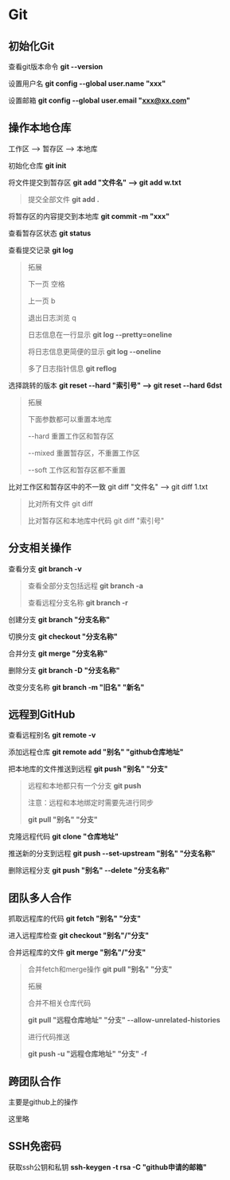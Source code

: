 



# Git



## 初始化Git

查看git版本命令  **git --version**

设置用户名  **git config --global user.name "xxx"**

设置邮箱   **git config --global user.email "xxx@xx.com"**



## 操作本地仓库

工作区  -->  暂存区 --> 本地库

初始化仓库  **git init**

将文件提交到暂存区   **git add "文件名"  --> git add w.txt**

> 提交全部文件   **git add .**

将暂存区的内容提交到本地库  **git commit -m "xxx"**

查看暂存区状态  **git status**

查看提交记录   **git log** 

> 拓展
>
> 下一页   空格
>
> 上一页   b
>
> 退出日志浏览 q
>
> 日志信息在一行显示   **git log --pretty=oneline**
>
> 将日志信息更简便的显示  **git log --oneline**
>
> 多了日志指针信息   **git reflog**

选择跳转的版本  **git reset --hard "索引号"  --> git reset --hard 6dst**

> 拓展
>
> 下面参数都可以重置本地库
>
> --hard   重置工作区和暂存区
>
> --mixed  重置暂存区，不重置工作区
>
> --soft  工作区和暂存区都不重置

比对工作区和暂存区中的不一致  git diff  "文件名"  --> git diff 1.txt

> 比对所有文件  git diff 
>
> 比对暂存区和本地库中代码 git diff  "索引号"



## 分支相关操作

查看分支  **git branch -v**

> 查看全部分支包括远程   **git branch -a**
>
> 查看远程分支名称  **git branch -r**

创建分支 **git branch "分支名称"**

切换分支  **git checkout "分支名称"**

合并分支 **git merge "分支名称"**

删除分支  **git branch -D "分支名称"**

改变分支名称  **git branch -m "旧名" "新名"**





## 远程到GitHub

查看远程别名  **git remote -v**

添加远程仓库  **git  remote add "别名"  "github仓库地址"**

把本地库的文件推送到远程  **git push "别名" "分支"**

> 远程和本地都只有一个分支 **git push**
>
> 注意：远程和本地绑定时需要先进行同步
>
> **git pull "别名" "分支"**

克隆远程代码  **git clone "仓库地址"**

推送新的分支到远程  **git push --set-upstream "别名" "分支名称"**

删除远程分支  **git push "别名" --delete "分支名称"**





## 团队多人合作

抓取远程库的代码   **git fetch "别名" "分支"**

进入远程库检查  **git checkout "别名"/"分支"**

合并远程库的文件  **git merge  "别名"/"分支"**

> 合并fetch和merge操作  **git  pull "别名"  "分支"**
>
> 拓展
>
> 合并不相关仓库代码
>
> **git pull "远程仓库地址" "分支" --allow-unrelated-histories**
>
> 进行代码推送
>
> **git push -u "远程仓库地址" "分支" -f**



## 跨团队合作

主要是github上的操作

这里略



## SSH免密码

获取ssh公钥和私钥  **ssh-keygen -t rsa -C "github申请的邮箱"**

